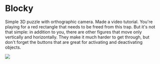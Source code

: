 # Blocky
Simple 3D puzzle with orthographic camera. Made a video tutorial.
You're playing for a red rectangle that needs to be freed from this trap. But it's not that simple: in addition to you, there are other figures that move only vertically and horizontally. They make it much harder to get through, but don't forget the buttons that are great for activating and deactivating objects.

<img src="https://github.com/user-attachments/assets/dc8b5ff4-15a3-42f3-87c0-59a6e8df3c6c"/>
